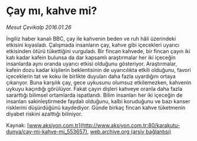 # Çay mı, kahve mi?

*Mesut Çevikalp 2016.01.26*

<div class="pNewsDetailMainContent ctx_content" itemprop="articleBody">
 <p>
  İngiliz haber kanalı BBC, çay ile kahvenin beden ve ruh hâli üzerindeki etkisini kıyasladı. Çalışmada insanların çay, kahve gibi içecekleri uyarıcı etkisinden ötürü tükettiğini vurguladı. Bir fincan kahvede, bir fincan çayın iki katı kadar kafein bulunsa da dar kapsamlı araştırmalar her iki içeceğin insanlarda aynı oranda uyarıcı etkisi olduğunu gösteriyor. Araştırmalar, kafein dozu kadar kişilerin beklentisinin de uyarıcılıkta etkili olduğunu, favori içeceklerin tat ve koku ile birlikte duyuları daha fazla uyardığını ortaya çıkarıyor. Buna karşılık çay, gece uykusunu olumsuz etkilemezken, kahvenin uykuyu kaçırdığı görülüyor. Fakat çayın dişleri kahveye oranla daha fazla sararttığı bilimsel ortamlarda ispatlandı. Bilim insanları her iki içeceğin de insanları sakinleştirmede faydalı olduğunu, kalbi koruduğunu ve bazı kanser risklerini düşürdüğünü kaydediyor. Günde birkaç fincan kahve tüketmenin diyabet riskini azalttığı biliniyor.
 </p>
</div>


Kaynak: [www.aksiyon.com.tr](http://www.aksiyon.com.tr:80/karakutu-dunya/cay-mi-kahve-mi_553657), [web.archive.org (arşiv bağlantısı)](http://web.archive.org/web/20160203123909/http://www.aksiyon.com.tr:80/karakutu-dunya/cay-mi-kahve-mi_553657)
